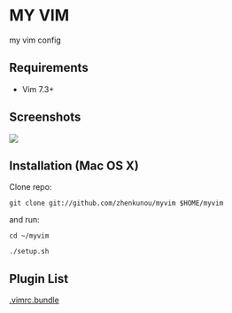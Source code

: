 # MY VIM
my vim config

Requirements
--------------------------
  * Vim 7.3+

Screenshots
--------------------------
![](https://raw.githubusercontent.com/zhenkunou/myvim/master/screenshots/myvim01.png)

Installation (Mac OS X)
--------------------------

Clone repo:

    git clone git://github.com/zhenkunou/myvim $HOME/myvim

and run:

    cd ~/myvim

    ./setup.sh

Plugin List
--------------------------
  [.vimrc.bundle](https://github.com/zhenkunou/myvim/blob/master/.vimrc.bundle)
